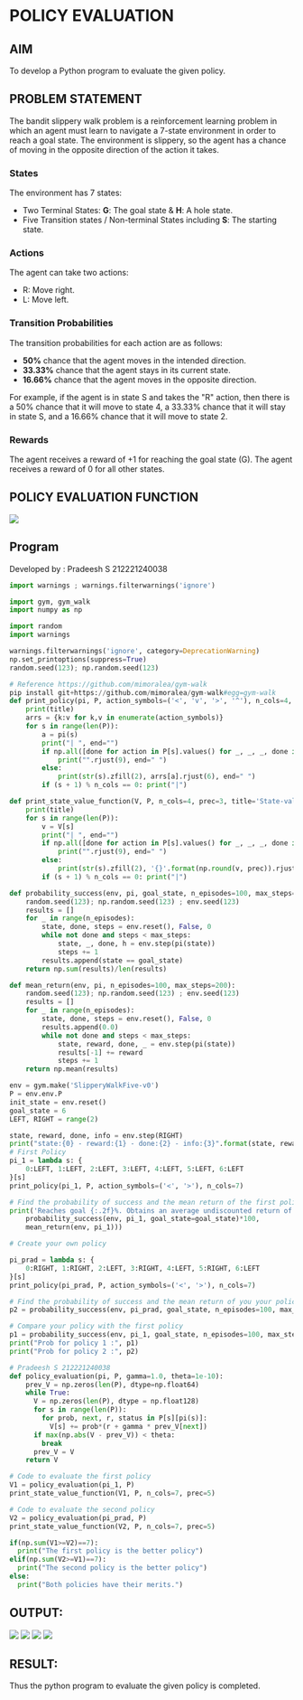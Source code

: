 # POLICY EVALUATION

## AIM

To develop a Python program to evaluate the given policy.

## PROBLEM STATEMENT

The bandit slippery walk problem is a reinforcement learning problem in which an agent must learn to navigate a 7-state environment in order to reach a goal state. The environment is slippery, so the agent has a chance of moving in the opposite direction of the action it takes.

### States

The environment has 7 states:

- Two Terminal States: **G**: The goal state & **H**: A hole state.
- Five Transition states / Non-terminal States including **S**: The starting state.

### Actions

The agent can take two actions:

- R: Move right.
- L: Move left.

### Transition Probabilities

The transition probabilities for each action are as follows:

- **50%** chance that the agent moves in the intended direction.
- **33.33%** chance that the agent stays in its current state.
- **16.66%** chance that the agent moves in the opposite direction.

For example, if the agent is in state S and takes the "R" action, then there is a 50% chance that it will move to state 4, a 33.33% chance that it will stay in state S, and a 16.66% chance that it will move to state 2.

### Rewards

The agent receives a reward of +1 for reaching the goal state (G). The agent receives a reward of 0 for all other states.

## POLICY EVALUATION FUNCTION

![](eval.png)

## Program

Developed by : Pradeesh S 212221240038

```py
import warnings ; warnings.filterwarnings('ignore')

import gym, gym_walk
import numpy as np

import random
import warnings

warnings.filterwarnings('ignore', category=DeprecationWarning)
np.set_printoptions(suppress=True)
random.seed(123); np.random.seed(123)

# Reference https://github.com/mimoralea/gym-walk
pip install git+https://github.com/mimoralea/gym-walk#egg=gym-walk
def print_policy(pi, P, action_symbols=('<', 'v', '>', '^'), n_cols=4, title='Policy:'):
    print(title)
    arrs = {k:v for k,v in enumerate(action_symbols)}
    for s in range(len(P)):
        a = pi(s)
        print("| ", end="")
        if np.all([done for action in P[s].values() for _, _, _, done in action]):
            print("".rjust(9), end=" ")
        else:
            print(str(s).zfill(2), arrs[a].rjust(6), end=" ")
        if (s + 1) % n_cols == 0: print("|")

def print_state_value_function(V, P, n_cols=4, prec=3, title='State-value function:'):
    print(title)
    for s in range(len(P)):
        v = V[s]
        print("| ", end="")
        if np.all([done for action in P[s].values() for _, _, _, done in action]):
            print("".rjust(9), end=" ")
        else:
            print(str(s).zfill(2), '{}'.format(np.round(v, prec)).rjust(6), end=" ")
        if (s + 1) % n_cols == 0: print("|")

def probability_success(env, pi, goal_state, n_episodes=100, max_steps=200):
    random.seed(123); np.random.seed(123) ; env.seed(123)
    results = []
    for _ in range(n_episodes):
        state, done, steps = env.reset(), False, 0
        while not done and steps < max_steps:
            state, _, done, h = env.step(pi(state))
            steps += 1
        results.append(state == goal_state)
    return np.sum(results)/len(results)

def mean_return(env, pi, n_episodes=100, max_steps=200):
    random.seed(123); np.random.seed(123) ; env.seed(123)
    results = []
    for _ in range(n_episodes):
        state, done, steps = env.reset(), False, 0
        results.append(0.0)
        while not done and steps < max_steps:
            state, reward, done, _ = env.step(pi(state))
            results[-1] += reward
            steps += 1
    return np.mean(results)

env = gym.make('SlipperyWalkFive-v0')
P = env.env.P
init_state = env.reset()
goal_state = 6
LEFT, RIGHT = range(2)

state, reward, done, info = env.step(RIGHT)
print("state:{0} - reward:{1} - done:{2} - info:{3}".format(state, reward, done, info))
# First Policy
pi_1 = lambda s: {
    0:LEFT, 1:LEFT, 2:LEFT, 3:LEFT, 4:LEFT, 5:LEFT, 6:LEFT
}[s]
print_policy(pi_1, P, action_symbols=('<', '>'), n_cols=7)

# Find the probability of success and the mean return of the first policy
print('Reaches goal {:.2f}%. Obtains an average undiscounted return of {:.4f}.'.format(
    probability_success(env, pi_1, goal_state=goal_state)*100,
    mean_return(env, pi_1)))

# Create your own policy

pi_prad = lambda s: {
    0:RIGHT, 1:RIGHT, 2:LEFT, 3:RIGHT, 4:LEFT, 5:RIGHT, 6:LEFT
}[s]
print_policy(pi_prad, P, action_symbols=('<', '>'), n_cols=7)

# Find the probability of success and the mean return of you your policy
p2 = probability_success(env, pi_prad, goal_state, n_episodes=100, max_steps=200)

# Compare your policy with the first policy
p1 = probability_success(env, pi_1, goal_state, n_episodes=100, max_steps=200)
print("Prob for policy 1 :", p1)
print("Prob for policy 2 :", p2)

# Pradeesh S 212221240038
def policy_evaluation(pi, P, gamma=1.0, theta=1e-10):
    prev_V = np.zeros(len(P), dtype=np.float64)
    while True:
      V = np.zeros(len(P), dtype = np.float128)
      for s in range(len(P)):
        for prob, next, r, status in P[s][pi(s)]:
          V[s] += prob*(r + gamma * prev_V[next])
      if max(np.abs(V - prev_V)) < theta:
        break
      prev_V = V
    return V

# Code to evaluate the first policy
V1 = policy_evaluation(pi_1, P)
print_state_value_function(V1, P, n_cols=7, prec=5)

# Code to evaluate the second policy
V2 = policy_evaluation(pi_prad, P)
print_state_value_function(V2, P, n_cols=7, prec=5)

if(np.sum(V1>=V2)==7):
  print("The first policy is the better policy")
elif(np.sum(V2>=V1)==7):
  print("The second policy is the better policy")
else:
  print("Both policies have their merits.")
```

## OUTPUT:

![](op1.png)
![](op2.png)
![](op3.png)
![](op4.png)

## RESULT:

Thus the python program to evaluate the given policy is completed.
